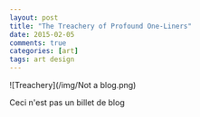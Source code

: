 ```yaml
---
layout: post
title: "The Treachery of Profound One-Liners"
date: 2015-02-05
comments: true
categories: [art]
tags: art design
---
```

![Treachery](/img/Not a blog.png)

Ceci n'est pas un billet de blog
